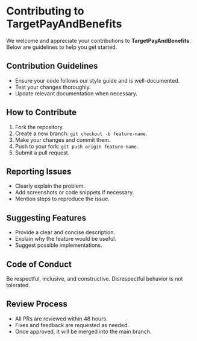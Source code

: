 # Contributing to TargetPayAndBenefits

We welcome and appreciate your contributions to **TargetPayAndBenefits**. Below are guidelines to help you get started.

## Contribution Guidelines
- Ensure your code follows our style guide and is well-documented.
- Test your changes thoroughly.
- Update relevant documentation when necessary.

## How to Contribute
1. Fork the repository.
2. Create a new branch: `git checkout -b feature-name`.
3. Make your changes and commit them.
4. Push to your fork: `git push origin feature-name`.
5. Submit a pull request.

## Reporting Issues
- Clearly explain the problem.
- Add screenshots or code snippets if necessary.
- Mention steps to reproduce the issue.

## Suggesting Features
- Provide a clear and concise description.
- Explain why the feature would be useful.
- Suggest possible implementations.

## Code of Conduct
Be respectful, inclusive, and constructive. Disrespectful behavior is not tolerated.

## Review Process
- All PRs are reviewed within 48 hours.
- Fixes and feedback are requested as needed.
- Once approved, it will be merged into the main branch.
